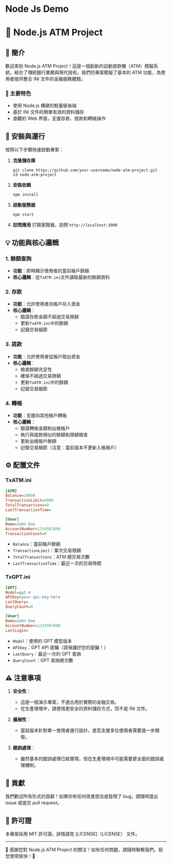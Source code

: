 # Node Js Demo

# 🏧 Node.js ATM Project

## 📜 簡介

歡迎來到 Node.js ATM Project！這是一個創新的自動提款機（ATM）模擬系統，結合了傳統銀行業務與現代技術。我們的專案模擬了基本的 ATM 功能，為使用者提供整合 INI 文件的金融服務體驗。

### 🌟 主要特色
- 使用 Node.js 構建的輕量級後端
- 基於 INI 文件的簡單有效的資料儲存
- 直觀的 Web 界面，支援存款、提款和轉帳操作

## 🚀 安裝與運行

按照以下步驟快速啟動專案：

1. **克隆儲存庫**
   ```
   git clone https://github.com/your-username/node-atm-project.git
   cd node-atm-project
   ```

2. **安裝依賴**
   ```
   npm install
   ```

3. **啟動服務器**
   ```
   npm start
   ```

4. **訪問應用**
   打開瀏覽器，訪問 `http://localhost:3000`

## 💡 功能與核心邏輯

### 1. 餘額查詢
- **功能**：即時顯示使用者的當前帳戶餘額
- **核心邏輯**：從`TxATM.ini`文件讀取最新的餘額資料

### 2. 存款
- **功能**：允許使用者向帳戶存入資金
- **核心邏輯**：
  - 驗證存款金額不超過交易限額
  - 更新`TxATM.ini`中的餘額
  - 記錄交易細節

### 3. 提款
- **功能**：允許使用者從帳戶取出資金
- **核心邏輯**：
  - 檢查餘額充足性
  - 確保不超過交易限額
  - 更新`TxATM.ini`中的餘額
  - 記錄交易細節

### 4. 轉帳
- **功能**：支援向其他帳戶轉帳
- **核心邏輯**：
  - 驗證轉帳金額和出帳帳戶
  - 執行與提款相似的餘額和限額檢查
  - 更新出帳帳戶餘額
  - 記錄交易細節（注意：當前版本不更新入帳帳戶）

## ⚙️ 配置文件

### TxATM.ini
```ini
[ATM]
Balance=10000
TransactionLimit=5000
TotalTransactions=0
LastTransactionTime=

[User]
Name=John Doe
AccountNumber=1234567890
TransactionCount=0
```

- `Balance`：當前帳戶餘額
- `TransactionLimit`：單次交易限額
- `TotalTransactions`：ATM 總交易次數
- `LastTransactionTime`：最近一次的交易時間

### TxGPT.ini
```ini
[GPT]
Model=gpt-4
APIKey=your-api-key-here
LastQuery=
QueryCount=0

[User]
Name=John Doe
AccountNumber=1234567890
LastLogin=
```

- `Model`：使用的 GPT 模型版本
- `APIKey`：GPT API 密鑰（請保護好您的密鑰！）
- `LastQuery`：最近一次的 GPT 查詢
- `QueryCount`：GPT 查詢總次數

## ⚠️ 注意事項

1. **安全性**：
   - 這是一個演示專案，不適合用於實際的金融交易。
   - 在生產環境中，請使用更安全的資料儲存方式，而不是 INI 文件。

2. **擴展性**：
   - 當前版本針對單一使用者進行設計。是否支援多位使用者需要進一步開發。

3. **錯誤處理**：
   - 雖然基本的錯誤處理已經實現，但在生產環境中可能需要更全面的錯誤處理機制。

## 🤝 貢獻

我們歡迎所有形式的貢獻！如果你有任何改進想法或發現了 bug，請隨時提出 issue 或提交 pull request。

## 📄 許可證

本專案採用 MIT 許可證。詳情請見 [LICENSE]（LICENSE） 文件。

---

💖 感謝您對 Node.js ATM Project 的關注！如有任何問題，請隨時聯繫我們。祝您使用愉快！🎉